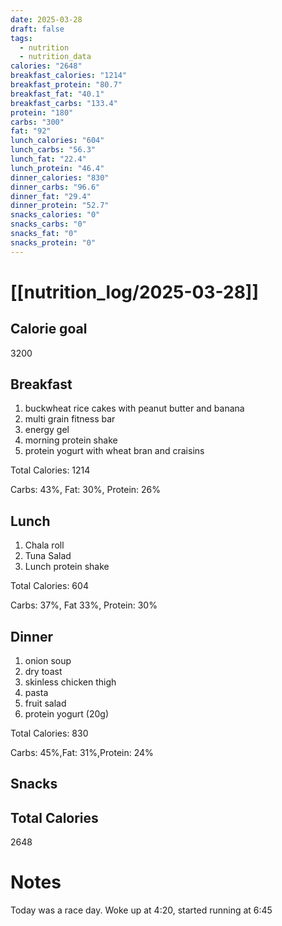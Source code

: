```yaml
---
date: 2025-03-28
draft: false
tags:
  - nutrition
  - nutrition_data
calories: "2648"
breakfast_calories: "1214"
breakfast_protein: "80.7"
breakfast_fat: "40.1"
breakfast_carbs: "133.4"
protein: "180"
carbs: "300"
fat: "92"
lunch_calories: "604"
lunch_carbs: "56.3"
lunch_fat: "22.4"
lunch_protein: "46.4"
dinner_calories: "830"
dinner_carbs: "96.6"
dinner_fat: "29.4"
dinner_protein: "52.7"
snacks_calories: "0"
snacks_carbs: "0"
snacks_fat: "0"
snacks_protein: "0"
---
```


# [[nutrition_log/2025-03-28]]

## Calorie goal

3200

## Breakfast

1. buckwheat rice cakes with peanut butter and banana
2. multi grain fitness bar
3. energy gel
4. morning protein shake
5. protein yogurt with wheat bran and craisins

Total Calories: 1214

Carbs: 43%, Fat: 30%, Protein: 26%

## Lunch

1. Chala roll
2. Tuna Salad
3. Lunch protein shake

Total Calories: 604

Carbs: 37%, Fat 33%, Protein: 30%

## Dinner

1. onion soup
2. dry toast
3. skinless chicken thigh
4. pasta
5. fruit salad
6. protein yogurt (20g)

Total Calories: 830

Carbs: 45%,Fat: 31%,Protein: 24%

## Snacks

## Total Calories

2648

# Notes

Today was a race day. Woke up at 4:20, started running at 6:45
